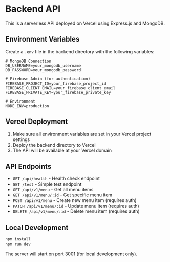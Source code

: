 # Backend API

This is a serverless API deployed on Vercel using Express.js and MongoDB.

## Environment Variables

Create a `.env` file in the backend directory with the following variables:

```env
# MongoDB Connection
DB_USERNAME=your_mongodb_username
DB_PASSWORD=your_mongodb_password

# Firebase Admin (for authentication)
FIREBASE_PROJECT_ID=your_firebase_project_id
FIREBASE_CLIENT_EMAIL=your_firebase_client_email
FIREBASE_PRIVATE_KEY=your_firebase_private_key

# Environment
NODE_ENV=production
```

## Vercel Deployment

1. Make sure all environment variables are set in your Vercel project settings
2. Deploy the backend directory to Vercel
3. The API will be available at your Vercel domain

## API Endpoints

-   `GET /api/health` - Health check endpoint
-   `GET /test` - Simple test endpoint
-   `GET /api/v1/menu` - Get all menu items
-   `GET /api/v1/menu/:id` - Get specific menu item
-   `POST /api/v1/menu` - Create new menu item (requires auth)
-   `PATCH /api/v1/menu/:id` - Update menu item (requires auth)
-   `DELETE /api/v1/menu/:id` - Delete menu item (requires auth)

## Local Development

```bash
npm install
npm run dev
```

The server will start on port 3001 (for local development only).
